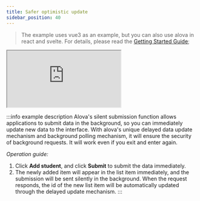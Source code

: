 ```yaml
---
title: Safer optimistic update
sidebar_position: 40
---
```


> The example uses vue3 as an example, but you can also use alova in react and svelte. For details, please read the [Getting Started Guide](../overview/index);

<iframe src="https://codesandbox.io/embed/safer-ptimistic-update-tw16we?fontsize=14&hidenavigation=1&theme=dark&module=%2Fsrc%2FApp.vue"
  style={{
    width: '100%',
    height: '500px',
    border: '0',
    borderRadius: '4px',
    overflow: 'hidden',
  }}
  title="safer-ptimistic-update"
  allow="accelerometer; ambient-light-sensor; camera; encrypted-media; geolocation; gyroscope; hid; microphone; midi; payment; usb; vr; xr-spatial-tracking"
  sandbox="allow-forms allow-modals allow-popups allow-presentation allow-same-origin allow-scripts"
></iframe>

:::info example description
Alova's silent submission function allows applications to submit data in the background, so you can immediately update new data to the interface. With alova's unique delayed data update mechanism and background polling mechanism, it will ensure the security of background requests. It will work even if you exit and enter again.

*Operation guide:*
1. Click **Add student**, and click **Submit** to submit the data immediately.
2. The newly added item will appear in the list item immediately, and the submission will be sent silently in the background. When the request responds, the id of the new list item will be automatically updated through the delayed update mechanism.
:::